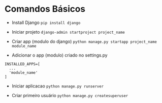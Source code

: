 # Comandos Básicos

- Install Django
```pip install django```

- Iniciar projeto
```django-admin startproject project_name```

- Criar app (modulo do django)
```python manage.py startapp project_name module_name```

- Adicionar o app (modulo) criado no settings.py
```
INSTALLED_APPS=[
  ...
  'module_name'
]
```

- Iniciar aplicacao
```python manage.py runserver```

- Criar primeiro usuário
```python manage.py createsuperuser```

